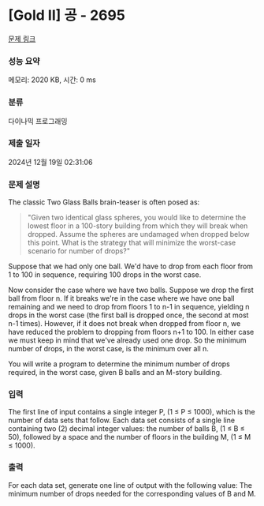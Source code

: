 # [Gold II] 공 - 2695 

[문제 링크](https://www.acmicpc.net/problem/2695) 

### 성능 요약

메모리: 2020 KB, 시간: 0 ms

### 분류

다이나믹 프로그래밍

### 제출 일자

2024년 12월 19일 02:31:06

### 문제 설명

<p>The classic Two Glass Balls brain-teaser is often posed as: </p>

<blockquote>
<p>"Given two identical glass spheres, you would like to determine the lowest floor in a 100-story building from which they will break when dropped. Assume the spheres are undamaged when dropped below this point. What is the strategy that will minimize the worst-case scenario for number of drops?" </p>
</blockquote>

<p>Suppose that we had only one ball. We'd have to drop from each floor from 1 to 100 in sequence, requiring 100 drops in the worst case. </p>

<p>Now consider the case where we have two balls. Suppose we drop the first ball from floor n. If it breaks we're in the case where we have one ball remaining and we need to drop from floors 1 to n-1 in sequence, yielding n drops in the worst case (the first ball is dropped once, the second at most n-1 times). However, if it does not break when dropped from floor n, we have reduced the problem to dropping from floors n+1 to 100. In either case we must keep in mind that we've already used one drop. So the minimum number of drops, in the worst case, is the minimum over all n. </p>

<p>You will write a program to determine the minimum number of drops required, in the worst case, given B balls and an M-story building. </p>

### 입력 

 <p>The first line of input contains a single integer P, (1 ≤ P ≤ 1000), which is the number of data sets that follow. Each data set consists of a single line containing two (2) decimal integer values: the number of balls B, (1 ≤ B ≤ 50), followed by a space and the number of floors in the building M, (1 ≤ M ≤ 1000). </p>

### 출력 

 <p>For each data set, generate one line of output with the following value: The minimum number of drops needed for the corresponding values of B and M. </p>

